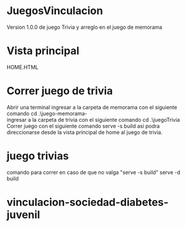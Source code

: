 # JuegosVinculacion
Version 1.0.0 de juego Trivia y arreglo en el juego de memorama

# Vista principal
HOME.HTML

# Correr juego de trivia
Abrir una terminal
ingresar a la carpeta de memorama con el siguiente comando  cd .\juego-memorama-\
ingresar a la carpeta de trivia con el siguiente comando  cd .\juegoTrivia\
Correr juego con el siguiente comando serve -s build asi podra direccionarse desde la vista principal de home al juego de trivia.


# juego trivias 
comando para correr en caso de que no valga "serve -s build" 
serve -d build

# vinculacion-sociedad-diabetes-juvenil
